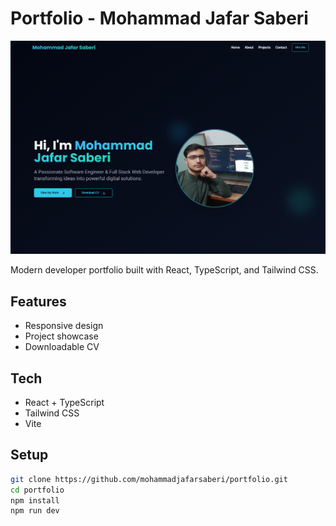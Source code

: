 # Portfolio - Mohammad Jafar Saberi

![Preview](./public/portfolio.png)

Modern developer portfolio built with React, TypeScript, and Tailwind CSS.

## Features

- Responsive design
- Project showcase
- Downloadable CV

## Tech

- React + TypeScript
- Tailwind CSS
- Vite

## Setup

```bash
git clone https://github.com/mohammadjafarsaberi/portfolio.git
cd portfolio
npm install
npm run dev
```
